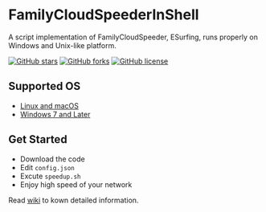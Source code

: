# FamilyCloudSpeederInShell

A script implementation of FamilyCloudSpeeder, ESurfing, runs properly on Windows and Unix-like platform.

[![GitHub stars](https://img.shields.io/github/stars/vcheckzen/FamilyCloudSpeederInShell.svg?style=flat-square)](https://github.com/WangNingkai/OLAINDEX/stargazers)
[![GitHub forks](https://img.shields.io/github/forks/vcheckzen/FamilyCloudSpeederInShell.svg?style=flat-square)](https://github.com/WangNingkai/OLAINDEX/network)
[![GitHub license](https://img.shields.io/github/license/vcheckzen/FamilyCloudSpeederInShell.svg?style=flat-square)](https://github.com/WangNingkai/OLAINDEX/blob/master/LICENSE)

## Supported OS

- [Linux and macOS](https://github.com/vcheckzen/FamilyCloudSpeederInShell/tree/master/shell)
- [Windows 7 and Later](https://github.com/vcheckzen/FamilyCloudSpeederInShell/tree/master/powershell)

## Get Started

- Download the code
- Edit `config.json`
- Excute `speedup.sh`
- Enjoy high speed of your network

Read [wiki](https://github.com/vcheckzen/FamilyCloudSpeederInShell/wiki) to kown detailed information.
